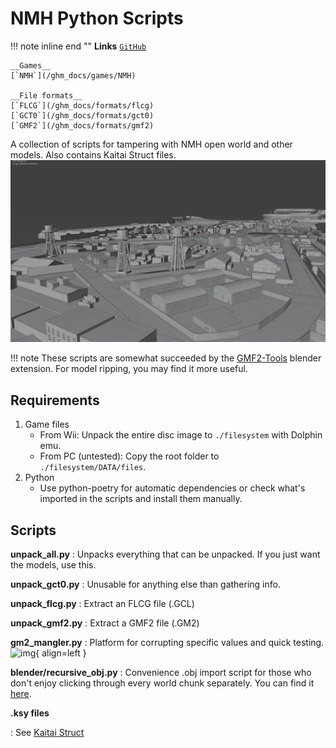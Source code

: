 # NMH Python Scripts

!!! note inline end ""
    __Links__
    [`GitHub`](https://github.com/sevonj/nmh_reverse)
    
    __Games__
    [`NMH`](/ghm_docs/games/NMH)
    
    __File formats__
    [`FLCG`](/ghm_docs/formats/flcg)
    [`GCT0`](/ghm_docs/formats/gct0)
    [`GMF2`](/ghm_docs/formats/gmf2)
    

A collection of scripts for tampering with NMH open world and other models. Also contains Kaitai Struct files.
![img](img/nmh_reverse_scripts.png)

!!! note
    These scripts are somewhat succeeded by the [GMF2-Tools](tcp-23-gmf2-tools.md) blender extension. For model ripping, you may find it more useful.

## Requirements
1. Game files
    - From Wii: Unpack the entire disc image to `./filesystem` with Dolphin emu.
    - From PC (untested): Copy the root folder to `./filesystem/DATA/files`.
1. Python
    - Use python-poetry for automatic dependencies or check what's imported in the scripts and install them manually.


## Scripts
**unpack_all.py**
:   Unpacks everything that can be unpacked. If you just want the models, use this.

**unpack_gct0.py**
:   Unusable for anything else than gathering info.

**unpack_flcg.py**
:   Extract an FLCG file (.GCL)

**unpack_gmf2.py**
:   Extract a GMF2 file (.GM2)

**gm2_mangler.py**
:   Platform for corrupting specific values and quick testing.
    ![img](img/mangled.png){ align=left }

**blender/recursive_obj.py**
:   Convenience .obj import script for those who don't enjoy clicking through every world chunk separately.
    You can find it [here](https://github.com/sevonj/nmh_reverse/blob/master/blender/recursive_obj.py).

**.ksy files**

:   See [Kaitai Struct](/ghm_docs/tools/kaitaistruct)